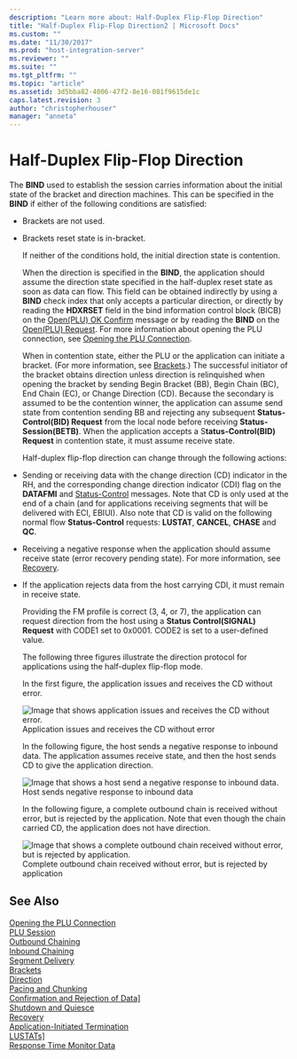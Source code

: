 ```yaml
---
description: "Learn more about: Half-Duplex Flip-Flop Direction"
title: "Half-Duplex Flip-Flop Direction2 | Microsoft Docs"
ms.custom: ""
ms.date: "11/30/2017"
ms.prod: "host-integration-server"
ms.reviewer: ""
ms.suite: ""
ms.tgt_pltfrm: ""
ms.topic: "article"
ms.assetid: 3d5bba82-4006-47f2-8e16-081f9615de1c
caps.latest.revision: 3
author: "christopherhouser"
manager: "anneta"
---
```

# Half-Duplex Flip-Flop Direction
The **BIND** used to establish the session carries information about the initial state of the bracket and direction machines. This can be specified in the **BIND** if either of the following conditions are satisfied:  
  
- Brackets are not used.  
  
- Brackets reset state is in-bracket.  
  
  If neither of the conditions hold, the initial direction state is contention.  
  
  When the direction is specified in the **BIND**, the application should assume the direction state specified in the half-duplex reset state as soon as data can flow. This field can be obtained indirectly by using a **BIND** check index that only accepts a particular direction, or directly by reading the **HDXRSET** field in the bind information control block (BICB) on the [Open(PLU) OK Confirm](./open-plu-oconfirm1.md) message or by reading the **BIND** on the [Open(PLU) Request](./open-plu-request2.md). For more information about opening the PLU connection, see [Opening the PLU Connection](../core/opening-the-plu-connection1.md).  
  
  When in contention state, either the PLU or the application can initiate a bracket. (For more information, see [Brackets](../core/brackets1.md).) The successful initiator of the bracket obtains direction unless direction is relinquished when opening the bracket by sending Begin Bracket (BB), Begin Chain (BC), End Chain (EC), or Change Direction (CD). Because the secondary is assumed to be the contention winner, the application can assume send state from contention sending BB and rejecting any subsequent **Status-Control(BID) Request** from the local node before receiving **Status-Session(BETB)**. When the application accepts a S**tatus-Control(BID) Request** in contention state, it must assume receive state.  
  
  Half-duplex flip-flop direction can change through the following actions:  
  
- Sending or receiving data with the change direction (CD) indicator in the RH, and the corresponding change direction indicator (CDI) flag on the **DATAFMI** and [Status-Control](./status-control1.md) messages. Note that CD is only used at the end of a chain (and for applications receiving segments that will be delivered with ECI, EBIUI). Also note that CD is valid on the following normal flow **Status-Control** requests: **LUSTAT**, **CANCEL**, **CHASE** and **QC**.  
  
- Receiving a negative response when the application should assume receive state (error recovery pending state). For more information, see [Recovery](../core/recovery1.md).  
  
- If the application rejects data from the host carrying CDI, it must remain in receive state.  
  
  Providing the FM profile is correct (3, 4, or 7), the application can request direction from the host using a **Status Control(SIGNAL) Request** with CODE1 set to 0x0001. CODE2 is set to a user-defined value.  
  
  The following three figures illustrate the direction protocol for applications using the half-duplex flip-flop mode.  
  
  In the first figure, the application issues and receives the CD without error.  
  
  ![Image that shows application issues and receives the CD without error.](../core/media/his-32703m.gif "his_32703m")  
  Application issues and receives the CD without error  
  
  In the following figure, the host sends a negative response to inbound data. The application assumes receive state, and then the host sends CD to give the application direction.  
  
  ![Image that shows a host send a negative response to inbound data.](../core/media/his-32703ma.gif "his_32703ma")  
  Host sends negative response to inbound data  
  
  In the following figure, a complete outbound chain is received without error, but is rejected by the application. Note that even though the chain carried CD, the application does not have direction.  
  
  ![Image that shows a complete outbound chain received without error, but is rejected by application.](../core/media/his-32703mb.gif "his_32703mb")  
  Complete outbound chain received without error, but is rejected by application  
  
## See Also  
 [Opening the PLU Connection](../core/opening-the-plu-connection1.md)   
 [PLU Session](../core/plu-session2.md)   
 [Outbound Chaining](../core/outbound-chaining2.md)   
 [Inbound Chaining](../core/inbound-chaining1.md)   
 [Segment Delivery](../core/segment-delivery1.md)   
 [Brackets](../core/brackets1.md)   
 [Direction](../core/direction1.md)   
 [Pacing and Chunking](../core/pacing-and-chunking1.md)   
 [Confirmation and Rejection of Data\]](../core/confirmation-and-rejection-of-data]1.md)   
 [Shutdown and Quiesce](../core/shutdown-and-quiesce1.md)   
 [Recovery](../core/recovery1.md)   
 [Application-Initiated Termination](../core/application-initiated-termination1.md)   
 [LUSTATs\]](../core/lustats]1.md)   
 [Response Time Monitor Data](../core/response-time-monitor-data1.md)
